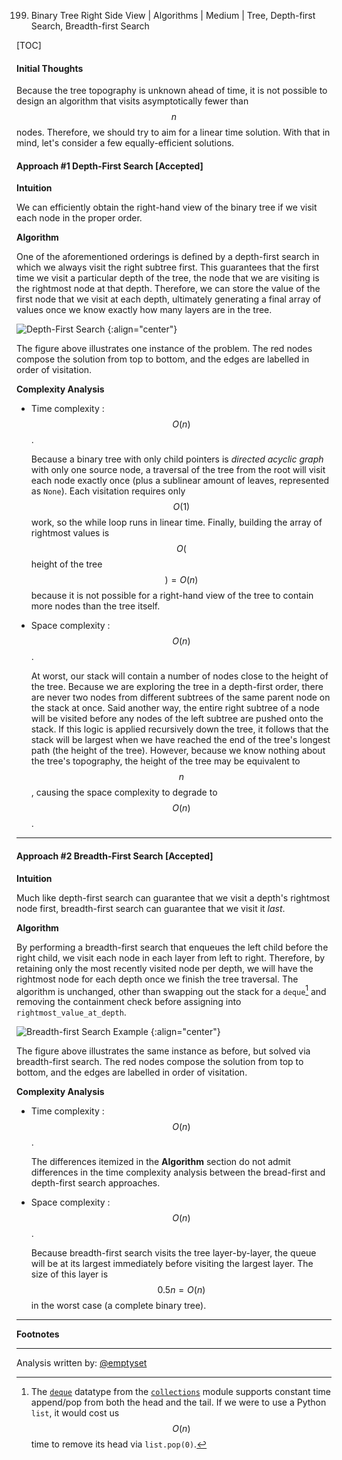 199. Binary Tree Right Side View | Algorithms | Medium | Tree, Depth-first Search, Breadth-first Search

[TOC]

#### Initial Thoughts

Because the tree topography is unknown ahead of time, it is not possible to
design an algorithm that visits asymptotically fewer than $$n$$ nodes.
Therefore, we should try to aim for a linear time solution. With that in
mind, let's consider a few equally-efficient solutions.

#### Approach #1 Depth-First Search [Accepted]

**Intuition**

We can efficiently obtain the right-hand view of the binary tree if we visit
each node in the proper order.

**Algorithm**

One of the aforementioned orderings is defined by a depth-first search in
which we always visit the right subtree first. This guarantees that the first
time we visit a particular depth of the tree, the node that we are visiting
is the rightmost node at that depth. Therefore, we can store the value of the
first node that we visit at each depth, ultimately generating a final array
of values once we know exactly how many layers are in the tree.

![Depth-First Search](../Figures/199/199_depth_first.png)
{:align="center"}

The figure above illustrates one instance of the problem. The red nodes
compose the solution from top to bottom, and the edges are labelled in order
of visitation.



**Complexity Analysis**

* Time complexity : $$O(n)$$.

    Because a binary tree with only child pointers is _directed acyclic graph_
    with only one source node, a traversal of the tree from the root will visit
    each node exactly once (plus a sublinear amount of leaves, represented as
    `None`). Each visitation requires only $$O(1)$$ work, so the while loop
    runs in linear time. Finally, building the array of rightmost values is
    $$O($$height of the tree$$) = O(n)$$ because it is not possible for a
    right-hand view of the tree to contain more nodes than the tree itself.

* Space complexity : $$O(n)$$.

    At worst, our stack will contain a number of nodes close to the height of
    the tree. Because we are exploring the tree in a depth-first order, there
    are never two nodes from different subtrees of the same parent node on the
    stack at once. Said another way, the entire right subtree of a node will be
    visited before any nodes of the left subtree are pushed onto the stack. If
    this logic is applied recursively down the tree, it follows that the stack
    will be largest when we have reached the end of the tree's longest path
    (the height of the tree). However, because we know nothing about the tree's
    topography, the height of the tree may be equivalent to $$n$$, causing the
    space complexity to degrade to $$O(n)$$.

---

#### Approach #2 Breadth-First Search [Accepted]

**Intuition**

Much like depth-first search can guarantee that we visit a depth's rightmost
node first, breadth-first search can guarantee that we visit it _last_.

**Algorithm**

By performing a breadth-first search that enqueues the left child before the
right child, we visit each node in each layer from left to right. Therefore,
by retaining only the most recently visited node per depth, we will have
the rightmost node for each depth once we finish the tree traversal. The
algorithm is unchanged, other than swapping out the stack for a
`deque`[^1] and removing the containment check before assigning into
`rightmost_value_at_depth`.

![Breadth-first Search Example](../Figures/199/199_breadth_first.png)
{:align="center"}

The figure above illustrates the same instance as before, but solved via
breadth-first search. The red nodes compose the solution from top to bottom,
and the edges are labelled in order of visitation.



**Complexity Analysis**

* Time complexity : $$O(n)$$.

    The differences itemized in the **Algorithm** section do not admit
    differences in the time complexity analysis between the bread-first and
    depth-first search approaches.

* Space complexity : $$O(n)$$.

    Because breadth-first search visits the tree layer-by-layer, the queue
    will be at its largest immediately before visiting the largest layer. The
    size of this layer is $$0.5n = O(n)$$ in the worst case (a complete binary
    tree).

---

**Footnotes**

[^1]: The
[`deque`](https://docs.python.org/3/library/collections.html#collections.deque)
datatype from the
[`collections`](https://docs.python.org/3/library/collections.html) module
supports constant time append/pop from both the head and the tail. If we were
to use a Python `list`, it would cost us $$O(n)$$ time to remove its head via
`list.pop(0)`.

---

Analysis written by: [@emptyset](https://leetcode.com/emptyset)
